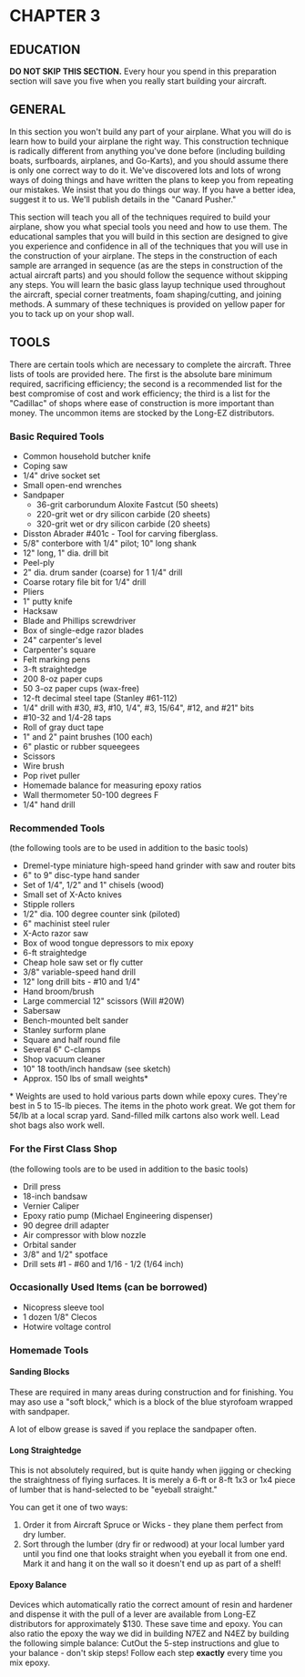 # CHAPTER 3

## EDUCATION

**DO NOT SKIP THIS SECTION.** Every hour you spend in this preparation section will save you five when you really start building your aircraft.

## GENERAL

In this section you won't build any part of your airplane.
What you will do is learn how to build your airplane the right way.
This construction technique is radically different from anything you've done before (including building boats, surfboards, airplanes, and Go-Karts),
and you should assume there is only one correct way to do it.
We've discovered lots and lots of wrong ways of doing things and have written the plans to keep you from repeating our mistakes.
We insist that you do things our way.
If you have a better idea, suggest it to us.
We'll publish details in the "Canard Pusher."

This section will teach you all of the techniques required to build your airplane, show you what special tools you need and how to use them.
The educational samples that you will build in this section are designed to give you experience and confidence in all of the techniques that you will use in the construction of your airplane.
The steps in the construction of each sample are arranged in sequence (as are the steps in construction of the actual aircraft parts) and you should follow the sequence without skipping any steps.
You will learn the basic glass layup technique used throughout the aircraft,
special corner treatments, foam shaping/cutting, and joining methods.
A summary of these techniques is provided on yellow paper for you to tack up on your shop wall.

## TOOLS

There are certain tools which are necessary to complete the aircraft.
Three lists of tools are provided here.
The first is the absolute bare minimum required, sacrificing efficiency; the second is a recommended list for the best compromise of cost and work efficiency; the third is a list for the "Cadillac" of shops where ease of construction is more important than money.
The uncommon items are stocked by the Long-EZ distributors.

### Basic Required Tools

- Common household butcher knife
- Coping saw
- 1/4" drive socket set
- Small open-end wrenches
- Sandpaper
  - 36-grit carborundum Aloxite Fastcut (50 sheets)
  - 220-grit wet or dry silicon carbide (20 sheets)
  - 320-grit wet or dry silicon carbide (20 sheets)
- Disston Abrader #401c - Tool for carving fiberglass.
- 5/8" conterbore with 1/4" pilot; 10" long shank
- 12" long, 1" dia. drill bit
- Peel-ply
- 2" dia. drum sander (coarse) for 1 1/4" drill
- Coarse rotary file bit for 1/4" drill
- Pliers
- 1" putty knife
- Hacksaw
- Blade and Phillips screwdriver
- Box of single-edge razor blades
- 24" carpenter's level
- Carpenter's square
- Felt marking pens
- 3-ft straightedge
- 200 8-oz paper cups
- 50 3-oz paper cups (wax-free)
- 12-ft decimal steel tape (Stanley #61-112)
- 1/4" drill with #30, #3, #10, 1/4", #3, 15/64", #12, and #21" bits
- #10-32 and 1/4-28 taps
- Roll of gray duct tape
- 1" and 2" paint brushes (100 each)
- 6" plastic or rubber squeegees
- Scissors
- Wire brush
- Pop rivet puller
- Homemade balance for measuring epoxy ratios
- Wall thermometer 50-100 degrees F
- 1/4" hand drill

### Recommended Tools

(the following tools are to be used in addition to the basic tools)

- Dremel-type miniature high-speed hand grinder with saw and router bits
- 6" to 9" disc-type hand sander
- Set of 1/4", 1/2" and 1" chisels (wood)
- Small set of X-Acto knives
- Stipple rollers
- 1/2" dia. 100 degree counter sink (piloted)
- 6" machinist steel ruler
- X-Acto razor saw
- Box of wood tongue depressors to mix epoxy
- 6-ft straightedge
- Cheap hole saw set or fly cutter
- 3/8" variable-speed hand drill
- 12" long drill bits - #10 and 1/4"
- Hand broom/brush
- Large commercial 12" scissors (Will #20W)
- Sabersaw
- Bench-mounted belt sander
- Stanley surform plane
- Square and half round file
- Several 6" C-clamps
- Shop vacuum cleaner
- 10" 18 tooth/inch handsaw (see sketch)
- Approx. 150 lbs of small weights*

\* Weights are used to hold various parts down while epoxy cures.
They're best in 5 to 15-lb pieces.
The items in the photo work great.
We got them for 5¢/lb at a local scrap yard.
Sand-filled milk cartons also work well.
Lead shot bags also work well.

### For the First Class Shop

(the following tools are to be used in addition to the basic tools)

- Drill press
- 18-inch bandsaw
- Vernier Caliper
- Epoxy ratio pump (Michael Engineering dispenser)
- 90 degree drill adapter
- Air compressor with blow nozzle
- Orbital sander
- 3/8" and 1/2" spotface
- Drill sets #1 - #60 and 1/16 - 1/2 (1/64 inch)

### Occasionally Used Items (can be borrowed)

- Nicopress sleeve tool
- 1 dozen 1/8" Clecos
- Hotwire voltage control

### Homemade Tools

#### Sanding Blocks

These are required in many areas during construction and for finishing.
You may aso use a "soft block,"
which is a block of the blue styrofoam wrapped with sandpaper.

A lot of elbow grease is saved if you replace the sandpaper often.

#### Long Straightedge

This is not absolutely required,
but is quite handy when jigging or checking the straightness of flying surfaces.
It is merely a 6-ft or 8-ft 1x3 or 1x4 piece of lumber that is hand-selected to be "eyeball straight."

You can get it one of two ways:

1. Order it from Aircraft Spruce or Wicks - they plane them perfect from dry lumber.
2. Sort through the lumber (dry fir or redwood) at your local lumber yard until you find one that looks straight when you eyeball it from one end. Mark it and hang it on the wall so it doesn't end up as part of a shelf!

#### Epoxy Balance

Devices which automatically ratio the correct amount of resin and hardener and dispense it with the pull of a lever are available from Long-EZ distributors for approximately $130.
These save time and epoxy.
You can also ratio the epoxy the way we did in building N7EZ and N4EZ by building the following simple balance:
CutOut the 5-step instructions and glue to your balance - don't skip steps!
Follow each step **exactly** every time you mix epoxy.

